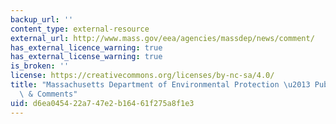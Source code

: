 ```yaml
---
backup_url: ''
content_type: external-resource
external_url: http://www.mass.gov/eea/agencies/massdep/news/comment/
has_external_licence_warning: true
has_external_license_warning: true
is_broken: ''
license: https://creativecommons.org/licenses/by-nc-sa/4.0/
title: "Massachusetts Department of Environmental Protection \u2013 Public Hearings\
  \ & Comments"
uid: d6ea0454-22a7-47e2-b164-61f275a8f1e3
---
```

